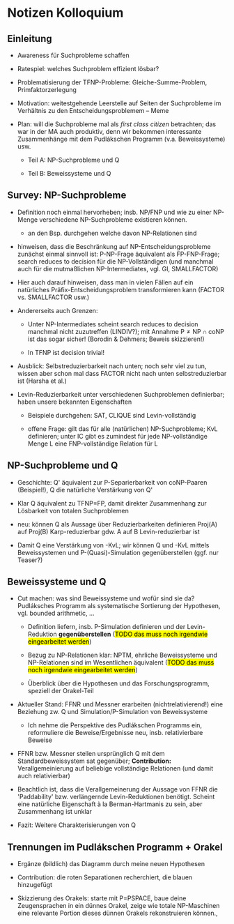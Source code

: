 # Notizen Kolloquium

## Einleitung

* Awareness für Suchprobleme schaffen

* Ratespiel: welches Suchproblem effizient lösbar?

* Problematisierung der TFNP-Probleme: Gleiche-Summe-Problem, Primfaktorzerlegung

* Motivation: weitestgehende Leerstelle auf Seiten der Suchprobleme im Verhältnis zu den Entscheidungsproblemem – Meme

* Plan: will die Suchprobleme mal als *first class citizen* betrachten; das war in der MA auch produktiv, denn wir bekommen interessante Zusammenhänge mit dem Pudlákschen Programm (v.a. Beweissysteme) usw.
  
  * Teil A: NP-Suchprobleme und Q
  
  * Teil B: Beweissysteme und Q

## Survey: NP-Suchprobleme

* Definition noch einmal hervorheben; insb. NP/FNP und wie zu einer NP-Menge verschiedene NP-Suchprobleme existieren können.
  
  * an den Bsp. durchgehen welche davon NP-Relationen sind

* hinweisen, dass die Beschränkung auf NP-Entscheidungsprobleme zunächst einmal sinnvoll ist: P-NP-Frage äquivalent als FP-FNP-Frage; search reduces to decision für die NP-Vollständigen (und manchmal auch für die mutmaßlichen NP-Intermediates, vgl. GI, SMALLFACTOR)

* Hier auch darauf hinweisen, dass man in vielen Fällen auf ein natürliches Präfix-Entscheidungsproblem transformieren kann (FACTOR vs. SMALLFACTOR usw.)

* Andererseits auch Grenzen:
  
  * Unter NP-Intermediates scheint search reduces to decision manchmal nicht zuzutreffen (LINDIV?); mit Annahme $\mathrm{P}\neq\mathrm{NP}\cap\mathrm{coNP}$ ist das sogar sicher! (Borodin & Dehmers; Beweis skizzieren!)
  
  * In TFNP ist decision trivial!

* Ausblick: Selbstreduzierbarkeit nach unten; noch sehr viel zu tun, wissen aber schon mal dass FACTOR nicht nach unten selbstreduzierbar ist (Harsha et al.) 

* Levin-Reduzierbarkeit unter verschiedenen Suchproblemen definierbar; haben unsere bekannten Eigenschaften
  
  * Beispiele durchgehen: SAT, CLIQUE sind Levin-vollständig
  
  * offene Frage: gilt das für alle (natürlichen) NP-Suchprobleme; KvL definieren; unter IC gibt es zumindest für jede NP-vollständige Menge L eine FNP-vollständige Relation für L 

## NP-Suchprobleme und Q

* Geschichte: Q' äquivalent zur P-Separierbarkeit von coNP-Paaren (Beispiel!), Q die natürliche Verstärkung von Q'

* Klar Q äquivalent zu TFNP=FP, damit direkter Zusammenhang zur Lösbarkeit von totalen Suchproblemen

* neu: können Q als Aussage über Reduzierbarkeiten definieren Proj(A) auf Proj(B) Karp-reduzierbar gdw. A auf B Levin-reduzierbar ist

* Damit Q eine Verstärkung von -KvL; wir können Q und -KvL mittels Beweissystemen und P-(Quasi)-Simulation gegenüberstellen (ggf. nur Teaser?)

## Beweissysteme und Q

* Cut machen: was sind Beweissysteme und wofür sind sie da? Pudláksches Programm als systematische Sortierung der Hypothesen, vgl. bounded arithmetic, ...
  
  * Definition liefern, insb. P-Simulation definieren und der Levin-Reduktion **gegenüberstellen** (<mark>TODO das muss noch irgendwie eingearbeitet werden</mark>)
  
  * Bezug zu NP-Relationen klar: NPTM, ehrliche Beweissysteme und NP-Relationen sind im Wesentlichen äquivalent (<mark>TODO das muss noch irgendwie eingearbeitet werden</mark>)
  
  * Überblick über die Hypothesen und das Forschungsprogramm, speziell der Orakel-Teil

* Aktueller Stand: FFNR und Messner erarbeiten (nichtrelativierend!) eine Beziehung zw. Q und Simulation/P-Simulation von Beweissysteme
  
  * Ich nehme die Perspektive des Pudlákschen Programms ein, reformuliere die Beweise/Ergebnisse neu, insb. relativierbare Beweise

* FFNR bzw. Messner stellen ursprünglich Q mit dem Standardbeweissystem sat gegenüber; **Contribution:** Verallgemeinierung auf beliebige vollständige Relationen (und damit auch relativierbar) 

* Beachtlich ist, dass die Verallgemeinerung der Aussage von FFNR die 'Paddability' bzw. verlängernde Levin-Reduktionen benötigt. Scheint eine natürliche Eigenschaft à la Berman-Hartmanis zu sein, aber Zusammenhang ist unklar

* Fazit: Weitere Charakterisierungen von Q

## Trennungen im Pudlákschen Programm + Orakel

* Ergänze (bildlich) das Diagramm durch meine neuen Hypothesen

* Contribution: die roten Separationen recherchiert, die blauen hinzugefügt

* Skizzierung des Orakels: starte mit P=PSPACE, baue deine Zeugensprachen in ein dünnes Orakel, zeige wie totale NP-Maschinen eine relevante Portion dieses dünnen Orakels rekonstruieren können.,
